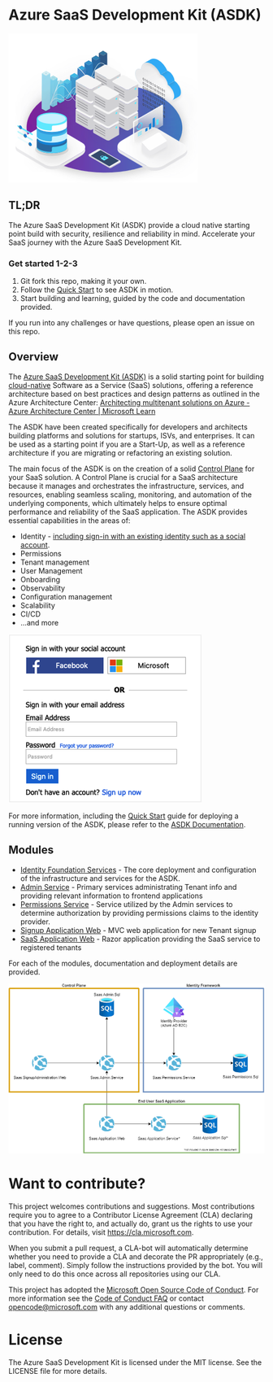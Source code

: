 # Azure SaaS Development Kit (ASDK)

![image-20230323125434790](.assets/README/image-20230323125434790.png)

## TL;DR

The Azure SaaS Development Kit (ASDK) provide a cloud native starting point build with security, resilience and reliability in mind. Accelerate your SaaS journey with the Azure SaaS Development Kit.

### Get started 1-2-3

1. Git fork this repo, making it your own.
2. Follow the [Quick Start](https://azure.github.io/azure-saas/quick-start/) to see ASDK in motion.
3. Start building and learning, guided by the code and documentation provided.

If you run into any challenges or have questions, please open an issue on this repo.

## Overview

The [Azure SaaS Development Kit (ASDK)](https://azure.microsoft.com/en-us/resources/development-kit/saas/) is a solid starting point for building [cloud-native](https://learn.microsoft.com/en-us/dotnet/architecture/cloud-native/definition) Software as a Service (SaaS) solutions, offering a reference architecture based on best practices and design patterns as outlined in the Azure Architecture Center: [Architecting multitenant solutions on Azure - Azure Architecture Center | Microsoft Learn](https://learn.microsoft.com/en-us/azure/architecture/guide/multitenant/overview)

The ASDK have been created specifically for developers and architects building platforms and solutions for startups, ISVs, and enterprises. It can be used as a starting point if you are a Start-Up, as well as a reference architecture if you are migrating or refactoring an existing solution.

The main focus of the ASDK is on the creation of a solid [Control Plane](https://learn.microsoft.com/en-us/azure/architecture/guide/multitenant/considerations/control-planes) for your SaaS solution. A Control Plane is crucial for a SaaS architecture because it manages and orchestrates the infrastructure, services, and resources, enabling seamless scaling, monitoring, and automation of the underlying components, which ultimately helps to ensure optimal performance and reliability of the SaaS application. The ASDK provides essential capabilities in the areas of:

- Identity - [including sign-in with an existing identity such as a social account](https://learn.microsoft.com/en-us/azure/active-directory-b2c/add-sign-up-and-sign-in-policy?pivots=b2c-custom-policy).
- Permissions
- Tenant management
- User Management
- Onboarding
- Observability
- Configuration management
- Scalability
- CI/CD
- ...and more

![add-sign-up-and-sign-in-flow](.assets/README/add-sign-up-and-sign-in-flow.png)

For more information, including the [Quick Start](https://azure.github.io/azure-saas/quick-start/) guide for deploying a running version of the ASDK, please refer to the [ASDK Documentation](https://azure.github.io/azure-saas/).

## Modules

- [Identity Foundation Services](./src/Saas.Identity/Saas.IdentityProvider) - The core deployment and configuration of the infrastructure and services for the ASDK.
- [Admin Service](src/Saas.Admin) - Primary services administrating Tenant info and providing relevant information to frontend applications
- [Permissions Service](src/Saas.Identity/Saas.Permissions) - Service utilized by the Admin services to determine authorization by providing permissions claims to the identity provider.
- [Signup Application Web](src/Saas.SignupAdministration) - MVC web application for new Tenant signup
- [SaaS Application Web](src/Saas.Application) - Razor application providing the SaaS service to registered tenants

For each of the modules, documentation and deployment details are provided. 

![The architecture diagram for the Azure SaaS Dev Kit (ASDK)](.assets/README/overview.drawio.png)

# Want to contribute?

This project welcomes contributions and suggestions. Most contributions require you to agree to a Contributor License Agreement (CLA) declaring that you have the right to, and actually do, grant us the rights to use your contribution. For details, visit
https://cla.microsoft.com.

When you submit a pull request, a CLA-bot will automatically determine whether you need to provide a CLA and decorate the PR appropriately (e.g., label, comment). Simply follow the instructions provided by the bot. You will only need to do this once across all repositories using our CLA.

This project has adopted the [Microsoft Open Source Code of Conduct](https://opensource.microsoft.com/codeofconduct/). For more information see the [Code of Conduct FAQ](https://opensource.microsoft.com/codeofconduct/faq/) or contact [opencode@microsoft.com](mailto:opencode@microsoft.com) with any additional questions or comments.

# License
The Azure SaaS Development Kit is licensed under the MIT license. See the LICENSE file for more details.
